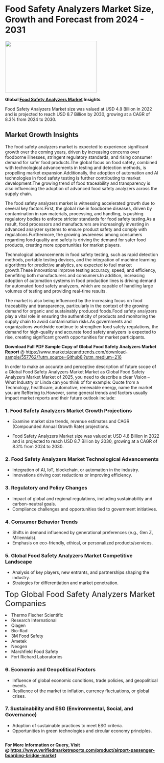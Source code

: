 <H1>Food Safety Analyzers Market Size, Growth and Forecast from 2024 - 2031</H1><img class="aligncenter size-medium wp-image-584254" src="https://thirdeyenews.in/wp-content/uploads/2024/09/Global-Market-Research-300x168.jpeg" alt="" width="300" height="168" /><p><strong>Global&nbsp;<a href="https://www.marketsizeandtrends.com/download-sample/557762/?utm_source=Github8j?utm_medium=216">Food Safety Analyzers Market</a> Insights</strong></p><p>Food Safety Analyzers Market size was valued at USD 4.8 Billion in 2022 and is projected to reach USD 8.7 Billion by 2030, growing at a CAGR of 8.3% from 2024 to 2030.</p><p><h2>Market Growth Insights</h2> <p>The food safety analyzers market is expected to experience significant growth over the coming years, driven by increasing concerns over foodborne illnesses, stringent regulatory standards, and rising consumer demand for safer food products.The global focus on food safety, combined with technological advancements in testing and detection methods, is propelling market expansion.Additionally, the adoption of automation and AI technologies in food safety testing is further contributing to market development.The growing trend of food traceability and transparency is also influencing the adoption of advanced food safety analyzers across the supply chain.</p> <p>The food safety analyzers market is witnessing accelerated growth due to several key factors.First, the global rise in foodborne diseases, driven by contamination in raw materials, processing, and handling, is pushing regulatory bodies to enforce stricter standards for food safety testing.As a result, food processors and manufacturers are increasingly investing in advanced analyzer systems to ensure product safety and comply with regulations.Furthermore, the growing awareness among consumers regarding food quality and safety is driving the demand for safer food products, creating more opportunities for market players.</p> <p>Technological advancements in food safety testing, such as rapid detection methods, portable testing devices, and the integration of machine learning algorithms for predictive analytics, are expected to fuel market growth.These innovations improve testing accuracy, speed, and efficiency, benefiting both manufacturers and consumers.In addition, increasing adoption of automation systems in food production lines is driving demand for automated food safety analyzers, which are capable of handling large volumes of testing and providing real-time results.</p> <p>The market is also being influenced by the increasing focus on food traceability and transparency, particularly in the context of the growing demand for organic and sustainably produced foods.Food safety analyzers play a vital role in ensuring the authenticity of products and monitoring the supply chain to avoid contamination risks.As governments and organizations worldwide continue to strengthen food safety regulations, the demand for high-quality and accurate food safety analyzers is expected to rise, creating significant growth opportunities for market participants.</p> <p><span class=""><strong>Download Full PDF Sample Copy of Global Food Safety Analyzers Market Report</strong> @ <a href="https://www.marketsizeandtrends.com/download-sample/557762/?utm_source=Github8j?utm_medium=216" target="_blank">https://www.marketsizeandtrends.com/download-sample/557762/?utm_source=Github8j?utm_medium=216</a></span></p><p>In order to make an accurate and perceptive description of future scope of a Global&nbsp;Food Safety Analyzers Market Market as Global&nbsp;Food Safety Analyzers Market Market of 2025, you need to describe a clear Vision &ndash; What Industry or Linda can you think of for example: Quote from a Technology, healthcare, automotive, renewable energy, name the market you are Reffering to.However, some general trends and factors usually impact market reports and their future outlook include:</p><h3>1.&nbsp;<strong>Food Safety Analyzers Market Growth Projections</strong></h3><ul><li>Examine market size trends, revenue estimates and CAGR (Compounded Annual Growth Rate) projections.</li><li><p>Food Safety Analyzers Market size was valued at USD 4.8 Billion in 2022 and is projected to reach USD 8.7 Billion by 2030, growing at a CAGR of 8.3% from 2024 to 2030.</p></li></ul><h3>2.&nbsp;<strong>Food Safety Analyzers Market Technological Advancements</strong></h3><ul><li>Integration of AI, IoT, blockchain, or automation in the industry.</li><li>Innovations driving cost reductions or improving efficiency.</li></ul><h3>3.&nbsp;<strong>Regulatory and Policy Changes</strong></h3><ul><li>Impact of global and regional regulations, including sustainability and carbon-neutral goals.</li><li>Compliance challenges and opportunities tied to government initiatives.</li></ul><h3>4.&nbsp;<strong>Consumer Behavior Trends</strong></h3><ul><li>Shifts in demand influenced by generational preferences (e.g., Gen Z, Millennials).</li><li>Emphasis on eco-friendly, ethical, or personalized products/services.</li></ul><h3>5.&nbsp;<strong>Global Food Safety Analyzers Market Competitive Landscape</strong></h3><ul><li>Analysis of key players, new entrants, and partnerships shaping the industry.</li><li>Strategies for differentiation and market penetration.</li></ul><p data-pm-slice="1 1 []"><span style="color: inherit; font-family: inherit; font-size: 25px;">Top Global Food Safety Analyzers Market Companies</span></p><div class="" data-test-id=""><p><li>Thermo Fischer Scientific</li><li> Research International</li><li> Qiagen</li><li> Bio-Rad</li><li> 3M Food Safety</li><li> Ametek</li><li> Neogen</li><li> Marshfield Food Safety</li><li> Fort Richard Laboratories</li></p></div><h3>6.&nbsp;<strong>Economic and Geopolitical Factors</strong></h3><ul><li>Influence of global economic conditions, trade policies, and geopolitical events.</li><li>Resilience of the market to inflation, currency fluctuations, or global crises.</li></ul><h3>7.&nbsp;<strong>Sustainability and ESG (Environmental, Social, and Governance)</strong></h3><ul><li>Adoption of sustainable practices to meet ESG criteria.</li><li>Opportunities in green technologies and circular economy principles.</li></ul><h2><strong style="font-size: 14px;">For More Information or Query, Visit @&nbsp;</strong><a style="background-color: #ffffff; font-size: 14px;" href="https://www.marketsizeandtrends.com/report/food-safety-analyzers-market/" target="_blank">https://www.verifiedmarketreports.com/product/airport-passenger-boarding-bridge-market</a></h2>